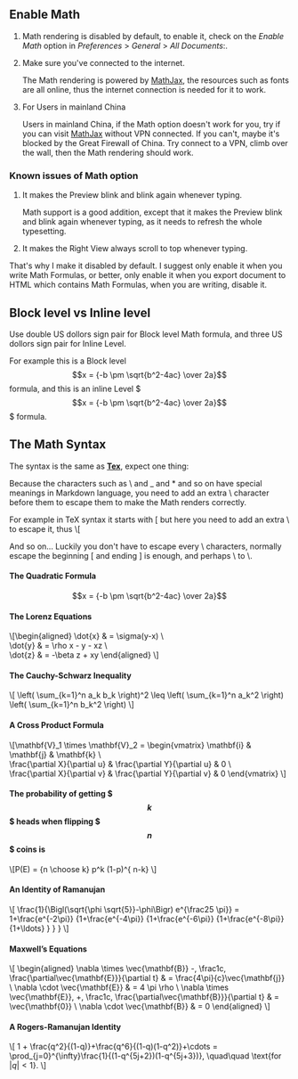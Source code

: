 ## Enable Math

1. Math rendering is disabled by default, to enable it, check on the *Enable Math* option in *Preferences* > *General* > *All Documents*:.

2. Make sure you've connected to the internet.

   The Math rendering is powered by [MathJax](http://www.mathjax.org), the resources such as fonts are all online, thus the internet connection is needed for it to work.
   
3. For Users in mainland China

   Users in mainland China, if the Math option doesn't work for you, try if you can visit [MathJax](http://www.mathjax.org) without VPN connected. If you can't, maybe it's blocked by the Great Firewall of China. Try connect to a VPN, climb over the wall, then the Math rendering should work.

### Known issues of Math option

1. It makes the Preview blink and blink again whenever typing.

   Math support is a good addition, except that it makes the Preview blink and blink again whenever typing, as it needs to refresh the whole typesetting.

2. It makes the Right View always scroll to top whenever typing.

 
That's why I make it disabled by default. I suggest only enable it when you write Math Formulas, or better, only enable it when you export document to HTML which contains Math Formulas, when you are writing, disable it.


## Block level vs Inline level

Use double US dollors sign pair for Block level Math formula, and three US dollors sign pair for Inline Level.

For example this is a Block level $$x = {-b \pm \sqrt{b^2-4ac} \over 2a}$$ formula, and this is an inline Level $$$x = {-b \pm \sqrt{b^2-4ac} \over 2a}$$$ formula.


## The Math Syntax

The syntax is the same as [**Tex**](http://en.wikipedia.org/wiki/TeX), expect one thing:

Because the characters such as \ and _ and * and so on have special meanings in Markdown language, you need to add an extra \ character before them to escape them to make the Math renders correctly.

For example in TeX syntax it starts with \[ but here you need to add an extra \ to escape it, thus \\[

And so on… Luckily you don't have to escape every \ characters, normally escape the beginning \[ and ending \] is enough, and perhaps \\ to \\\. 

#### The Quadratic Formula

$$x = {-b \pm \sqrt{b^2-4ac} \over 2a}$$

#### The Lorenz Equations

\\[\begin{aligned}
\dot{x} & = \sigma(y-x) \\\
\dot{y} & = \rho x - y - xz \\\
\dot{z} & = -\beta z + xy
\end{aligned} \\]

#### The Cauchy-Schwarz Inequality

\\[ \left( \sum\_{k=1}^n a_k b_k \right)^2 \leq \left( \sum\_{k=1}^n a_k^2 \right) \left( \sum_{k=1}^n b_k^2 \right) \\]

#### A Cross Product Formula

\\[\mathbf{V}\_1 \times \mathbf{V}\_2 =  \begin{vmatrix}
\mathbf{i} & \mathbf{j} & \mathbf{k} \\\
\frac{\partial X}{\partial u} &  \frac{\partial Y}{\partial u} & 0 \\\
\frac{\partial X}{\partial v} &  \frac{\partial Y}{\partial v} & 0
\end{vmatrix} \\]

#### The probability of getting $$$k$$$ heads when flipping $$$n$$$ coins is

\\[P(E) = {n \choose k} p^k (1-p)^{ n-k} \\]

#### An Identity of Ramanujan

\\[ \frac{1}{\Bigl(\sqrt{\phi \sqrt{5}}-\phi\Bigr) e^{\frac25 \pi}} =
1+\frac{e^{-2\pi}} {1+\frac{e^{-4\pi}} {1+\frac{e^{-6\pi}}
{1+\frac{e^{-8\pi}} {1+\ldots} } } } \\]

#### Maxwell’s Equations

\\[  \begin{aligned}
\nabla \times \vec{\mathbf{B}} -\, \frac1c\, \frac{\partial\vec{\mathbf{E}}}{\partial t} & = \frac{4\pi}{c}\vec{\mathbf{j}} \\   \nabla \cdot \vec{\mathbf{E}} & = 4 \pi \rho \\
\nabla \times \vec{\mathbf{E}}\, +\, \frac1c\, \frac{\partial\vec{\mathbf{B}}}{\partial t} & = \vec{\mathbf{0}} \\
\nabla \cdot \vec{\mathbf{B}} & = 0 \end{aligned}
\\]

#### A Rogers-Ramanujan Identity

\\[  1 +  \frac{q^2}{(1-q)}+\frac{q^6}{(1-q)(1-q^2)}+\cdots =
\prod_{j=0}^{\infty}\frac{1}{(1-q^{5j+2})(1-q^{5j+3})},
\quad\quad \text{for $|q|<1$}. \\]